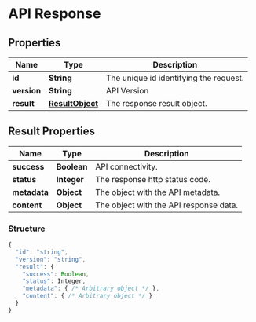 # API Response

## Properties

Name | Type | Description
------------ | ------------- | ------------- 
**id** | **String** | The unique id identifying the request.
**version** | **String** | API Version
**result** | [**ResultObject**](#result-properties) | The response result object. 

## Result Properties
Name | Type | Description
------------ | ------------- | ------------- 
**success** | **Boolean** | API connectivity. 
**status** | **Integer** | The response http status code. 
**metadata** | **Object** | The object with the API metadata. 
**content** | **Object** | The object with the API response data. 


### Structure
```javascript
{
  "id": "string",
  "version": "string",
  "result": {
    "success": Boolean,
    "status": Integer,
    "metadata": { /* Arbitrary object */ }, 
    "content": { /* Arbitrary object */ }
  }
}
```
